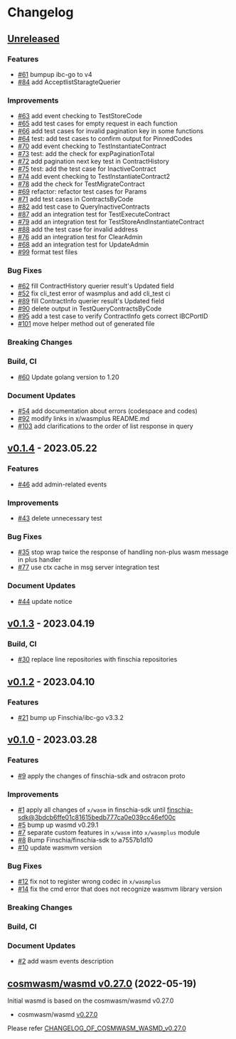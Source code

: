 # Changelog

## [Unreleased](https://github.com/Finschia/wasmd/compare/v0.1.4...HEAD)

### Features
* [\#61](https://github.com/Finschia/wasmd/pull/61) bumpup ibc-go to v4
* [\#84](https://github.com/Finschia/wasmd/pull/84) add AcceptlistStaragteQuerier

### Improvements
* [\#63](https://github.com/Finschia/wasmd/pull/63) add event checking to TestStoreCode
* [\#65](https://github.com/Finschia/wasmd/pull/65) add test cases for empty request in each function
* [\#66](https://github.com/Finschia/wasmd/pull/66) add test cases for invalid pagination key in some functions
* [\#64](https://github.com/Finschia/wasmd/pull/64) test: add test cases to confirm output for PinnedCodes
* [\#70](https://github.com/Finschia/wasmd/pull/70) add event checking to TestInstantiateContract
* [\#73](https://github.com/Finschia/wasmd/pull/73) test: add the check for expPaginationTotal
* [\#72](https://github.com/Finschia/wasmd/pull/72) add pagination next key test in ContractHistory
* [\#75](https://github.com/Finschia/wasmd/pull/75) test: add the test case for InactiveContract
* [\#74](https://github.com/Finschia/wasmd/pull/74) add event checking to TestInstantiateContract2
* [\#78](https://github.com/Finschia/wasmd/pull/78) add the check for TestMigrateContract
* [\#69](https://github.com/Finschia/wasmd/pull/69) refactor: refactor test cases for Params
* [\#71](https://github.com/Finschia/wasmd/pull/71) add test cases in ContractsByCode
* [\#82](https://github.com/Finschia/wasmd/pull/82) add test case to QueryInactiveContracts
* [\#87](https://github.com/Finschia/wasmd/pull/87) add an integration test for TestExecuteContract
* [\#79](https://github.com/Finschia/wasmd/pull/79) add an integration test for TestStoreAndInstantiateContract
* [\#88](https://github.com/Finschia/wasmd/pull/88) add the test case for invalid address
* [\#76](https://github.com/Finschia/wasmd/pull/76) add an integration test for ClearAdmin
* [\#68](https://github.com/Finschia/wasmd/pull/68) add an integration test for UpdateAdmin
* [\#99](https://github.com/Finschia/wasmd/pull/99) format test files

### Bug Fixes
* [\#62](https://github.com/Finschia/wasmd/pull/62) fill ContractHistory querier result's Updated field
* [\#52](https://github.com/Finschia/wasmd/pull/52) fix cli_test error of wasmplus and add cli_test ci
* [\#89](https://github.com/Finschia/wasmd/pull/89) fill ContractInfo querier result's Updated field
* [\#90](https://github.com/Finschia/wasmd/pull/90) delete output in TestQueryContractsByCode
* [\#95](https://github.com/Finschia/wasmd/pull/95) add a test case to verify ContractInfo gets correct IBCPortID
* [\#101](https://github.com/Finschia/wasmd/pull/101) move helper method out of generated file

### Breaking Changes

### Build, CI
* [\#60](https://github.com/Finschia/wasmd/pull/60) Update golang version to 1.20

### Document Updates
* [\#54](https://github.com/Finschia/wasmd/pull/54) add documentation about errors (codespace and codes)
* [\#92](https://github.com/Finschia/wasmd/pull/92) modify links in x/wasmplus README.md
* [\#103](https://github.com/Finschia/wasmd/pull/103) add clarifications to the order of list response in query


## [v0.1.4](https://github.com/Finschia/wasmd/releases/tag/v0.1.4) - 2023.05.22

### Features
* [\#46](https://github.com/Finschia/wasmd/pull/46) add admin-related events

### Improvements
* [\#43](https://github.com/Finschia/wasmd/pull/43) delete unnecessary test

### Bug Fixes
* [\#35](https://github.com/Finschia/wasmd/pull/35) stop wrap twice the response of handling non-plus wasm message in plus handler
* [\#77](https://github.com/Finschia/wasmd/pull/77) use ctx cache in msg server integration test

### Document Updates
* [\#44](https://github.com/Finschia/wasmd/pull/44) update notice


## [v0.1.3](https://github.com/Finschia/wasmd/releases/tag/v0.1.3) - 2023.04.19

### Build, CI
* [\#30](https://github.com/Finschia/wasmd/pull/30) replace line repositories with finschia repositories


## [v0.1.2](https://github.com/Finschia/wasmd/releases/tag/v0.1.2) - 2023.04.10

### Features
* [\#21](https://github.com/Finschia/wasmd/pull/21) bump up Finschia/ibc-go v3.3.2


## [v0.1.0](https://github.com/Finschia/wasmd/releases/tag/v0.1.0) - 2023.03.28

### Features
* [\#9](https://github.com/Finschia/wasmd/pull/9) apply the changes of finschia-sdk and ostracon proto

### Improvements
* [\#1](https://github.com/Finschia/wasmd/pull/1) apply all changes of `x/wasm` in finschia-sdk until [finschia-sdk@3bdcb6ffe01c81615bedb777ca0e039cc46ef00c](https://github.com/Finschia/finschia-sdk/tree/3bdcb6ffe01c81615bedb777ca0e039cc46ef00c)
* [\#5](https://github.com/Finschia/wasmd/pull/5) bump up wasmd v0.29.1
* [\#7](https://github.com/Finschia/wasmd/pull/7) separate custom features in `x/wasm` into `x/wasmplus` module
* [\#8](https://github.com/Finschia/wasmd/pull/8) Bump Finschia/finschia-sdk to a7557b1d10
* [\#10](https://github.com/Finschia/wasmd/pull/10) update wasmvm version

### Bug Fixes
* [\#12](https://github.com/Finschia/wasmd/pull/12) fix not to register wrong codec in `x/wasmplus`
* [\#14](https://github.com/Finschia/wasmd/pull/14) fix the cmd error that does not recognize wasmvm library version

### Breaking Changes

### Build, CI

### Document Updates
* [\#2](https://github.com/Finschia/wasmd/pull/2) add wasm events description


## [cosmwasm/wasmd v0.27.0](https://github.com/CosmWasm/wasmd/blob/v0.27.0/CHANGELOG.md) (2022-05-19)
Initial wasmd is based on the cosmwasm/wasmd v0.27.0

* cosmwasm/wasmd [v0.27.0](https://github.com/CosmWasm/wasmd/releases/tag/v0.27.0)

Please refer [CHANGELOG_OF_COSMWASM_WASMD_v0.27.0](https://github.com/CosmWasm/wasmd/blob/v0.27.0/CHANGELOG.md)
